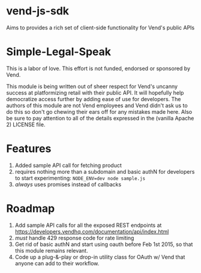 vend-js-sdk
===========

Aims to provides a rich set of client-side functionality for Vend's public APIs

Simple-Legal-Speak
==================

This is a labor of love. This effort is not funded, endorsed or sponsored by Vend.

This module is being written out of sheer respect for Vend's uncanny success at platformizing retail with their public API. It will hopefully help democratize access further by adding ease of use for developers. The authors of this module are not Vend employees and Vend didn't ask us to do this so don't go chewing their ears off for any mistakes made here. Also be sure to pay attention to all of the details expressed in the (vanilla Apache 2) LICENSE file.

Features
========
1. Added sample API call for fetching product
  1. requires nothing more than a subdomain and basic authN for developers to start experimenting: `NODE_ENV=dev node sample.js`
  2. *always* uses promises instead of callbacks

Roadmap
=======

1. Add sample API calls for all the exposed REST endpoints at https://developers.vendhq.com/documentation/api/index.html
  1. *must* handle 429 response code for rate limiting
2. Get rid of basic authN and start using oauth before Feb 1st 2015, so that this module remains relevant.
3. Code up a plug-&-play or drop-in utility class for OAuth w/ Vend that anyone can add to their workflow.
